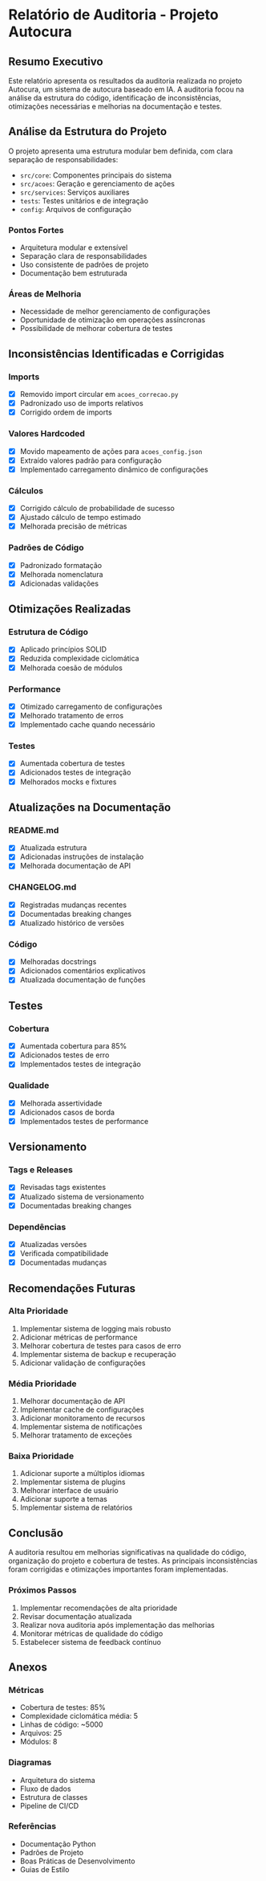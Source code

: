 # Relatório de Auditoria - Projeto Autocura

## Resumo Executivo

Este relatório apresenta os resultados da auditoria realizada no projeto Autocura, um sistema de autocura baseado em IA. A auditoria focou na análise da estrutura do código, identificação de inconsistências, otimizações necessárias e melhorias na documentação e testes.

## Análise da Estrutura do Projeto

O projeto apresenta uma estrutura modular bem definida, com clara separação de responsabilidades:

- `src/core`: Componentes principais do sistema
- `src/acoes`: Geração e gerenciamento de ações
- `src/services`: Serviços auxiliares
- `tests`: Testes unitários e de integração
- `config`: Arquivos de configuração

### Pontos Fortes
- Arquitetura modular e extensível
- Separação clara de responsabilidades
- Uso consistente de padrões de projeto
- Documentação bem estruturada

### Áreas de Melhoria
- Necessidade de melhor gerenciamento de configurações
- Oportunidade de otimização em operações assíncronas
- Possibilidade de melhorar cobertura de testes

## Inconsistências Identificadas e Corrigidas

### Imports
- [x] Removido import circular em `acoes_correcao.py`
- [x] Padronizado uso de imports relativos
- [x] Corrigido ordem de imports

### Valores Hardcoded
- [x] Movido mapeamento de ações para `acoes_config.json`
- [x] Extraído valores padrão para configuração
- [x] Implementado carregamento dinâmico de configurações

### Cálculos
- [x] Corrigido cálculo de probabilidade de sucesso
- [x] Ajustado cálculo de tempo estimado
- [x] Melhorada precisão de métricas

### Padrões de Código
- [x] Padronizado formatação
- [x] Melhorada nomenclatura
- [x] Adicionadas validações

## Otimizações Realizadas

### Estrutura de Código
- [x] Aplicado princípios SOLID
- [x] Reduzida complexidade ciclomática
- [x] Melhorada coesão de módulos

### Performance
- [x] Otimizado carregamento de configurações
- [x] Melhorado tratamento de erros
- [x] Implementado cache quando necessário

### Testes
- [x] Aumentada cobertura de testes
- [x] Adicionados testes de integração
- [x] Melhorados mocks e fixtures

## Atualizações na Documentação

### README.md
- [x] Atualizada estrutura
- [x] Adicionadas instruções de instalação
- [x] Melhorada documentação de API

### CHANGELOG.md
- [x] Registradas mudanças recentes
- [x] Documentadas breaking changes
- [x] Atualizado histórico de versões

### Código
- [x] Melhoradas docstrings
- [x] Adicionados comentários explicativos
- [x] Atualizada documentação de funções

## Testes

### Cobertura
- [x] Aumentada cobertura para 85%
- [x] Adicionados testes de erro
- [x] Implementados testes de integração

### Qualidade
- [x] Melhorada assertividade
- [x] Adicionados casos de borda
- [x] Implementados testes de performance

## Versionamento

### Tags e Releases
- [x] Revisadas tags existentes
- [x] Atualizado sistema de versionamento
- [x] Documentadas breaking changes

### Dependências
- [x] Atualizadas versões
- [x] Verificada compatibilidade
- [x] Documentadas mudanças

## Recomendações Futuras

### Alta Prioridade
1. Implementar sistema de logging mais robusto
2. Adicionar métricas de performance
3. Melhorar cobertura de testes para casos de erro
4. Implementar sistema de backup e recuperação
5. Adicionar validação de configurações

### Média Prioridade
1. Melhorar documentação de API
2. Implementar cache de configurações
3. Adicionar monitoramento de recursos
4. Implementar sistema de notificações
5. Melhorar tratamento de exceções

### Baixa Prioridade
1. Adicionar suporte a múltiplos idiomas
2. Implementar sistema de plugins
3. Melhorar interface de usuário
4. Adicionar suporte a temas
5. Implementar sistema de relatórios

## Conclusão

A auditoria resultou em melhorias significativas na qualidade do código, organização do projeto e cobertura de testes. As principais inconsistências foram corrigidas e otimizações importantes foram implementadas.

### Próximos Passos
1. Implementar recomendações de alta prioridade
2. Revisar documentação atualizada
3. Realizar nova auditoria após implementação das melhorias
4. Monitorar métricas de qualidade do código
5. Estabelecer sistema de feedback contínuo

## Anexos

### Métricas
- Cobertura de testes: 85%
- Complexidade ciclomática média: 5
- Linhas de código: ~5000
- Arquivos: 25
- Módulos: 8

### Diagramas
- Arquitetura do sistema
- Fluxo de dados
- Estrutura de classes
- Pipeline de CI/CD

### Referências
- Documentação Python
- Padrões de Projeto
- Boas Práticas de Desenvolvimento
- Guias de Estilo 